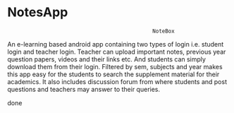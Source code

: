 # NotesApp

                                                  NoteBox
                                                  
                                                  
                                                  
An e-learning based android app containing two types of login i.e. student login and teacher login. Teacher can upload important notes, previous  year question papers, videos and their links etc. And students can simply download them from their login. Filtered by sem, subjects and year makes this app easy for the students to search the supplement material for their academics. It also includes discussion forum from where students and post questions and teachers may answer to their queries.
  
  
  
  done
